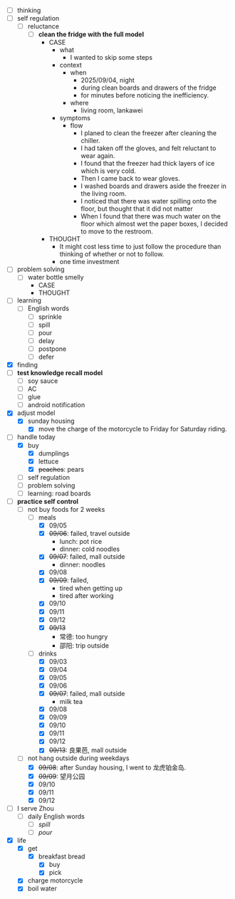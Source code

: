 - [ ] thinking
- [ ] self regulation
    - [ ] reluctance
        - [ ] **clean the fridge with the full model**
            - CASE
                - what
                    - I wanted to skip some steps
                - context
                    - when
                        - 2025/09/04, night
                        - during clean boards and drawers of the fridge
                        - for minutes before noticing the inefficiency.
                    - where
                        - living room, lankawei
                - symptoms
                    - flow
                        - I planed to clean the freezer after cleaning the chiller.
                        - I had taken off the gloves, and felt reluctant to wear again.
                        - I found that the freezer had thick layers of ice which is very cold.
                        - Then I came back to wear gloves.
                        - I washed boards and drawers aside the freezer in the living room.
                        - I noticed that there was water spilling onto the floor, but thought that it did not matter
                        - When I found that there was much water on the floor which almost wet the paper boxes, I decided to move to the restroom.
            - THOUGHT
                - It might cost less time to just follow the procedure than thinking of whether or not to follow.
                - one time investment
- [ ] problem solving
    - [ ] water bottle smelly
        - CASE
        - THOUGHT
- [ ] learning
    - [ ] English words
        - [ ] sprinkle
        - [ ] spill
        - [ ] pour
        - [ ] delay
        - [ ] postpone
        - [ ] defer
- [x] finding
- [ ] **test knowledge recall model**
    - [ ] soy sauce
    - [ ] AC
    - [ ] glue
    - [ ] android notification
- [x] adjust model
    - [x] sunday housing
        - [x] move the charge of the motorcycle to Friday for Saturday riding.
- [ ] handle today
    - [x] buy
        - [x] dumplings
        - [x] lettuce
        - [x] ~~peaches~~: pears
    - [ ] self regulation
    - [ ] problem solving
    - [ ] learning: road boards
- [ ] **practice self control**
    - [ ] not buy foods for 2 weeks
        - [ ] meals
            - [x] 09/05
            - [x] ~~09/06~~: failed, travel outside
                - lunch: pot rice
                - dinner: cold noodles
            - [x] ~~09/07~~: failed, mall outside
                - dinner: noodles
            - [x] 09/08
            - [x] ~~09/09~~: failed, 
                - tired when getting up
                - tired after working
            - [x] 09/10
            - [x] 09/11
            - [x] 09/12
            - [x] ~~09/13~~
                - 常德: too hungry
                - 邵阳: trip outside
        - [ ] drinks
            - [x] 09/03
            - [x] 09/04
            - [x] 09/05
            - [x] 09/06
            - [x] ~~09/07~~: failed, mall outside
                - milk tea
            - [x] 09/08
            - [x] 09/09            
            - [x] 09/10
            - [x] 09/11
            - [x] 09/12
            - [x] ~~09/13~~: 良果芭, mall outside
    - [ ] not hang outside during weekdays
        - [x] ~~09/08~~: after Sunday housing, I went to 龙虎铂金岛.
        - [x] ~~09/09~~: 望月公园
        - [x] 09/10
        - [x] 09/11
        - [x] 09/12
- [ ] I serve Zhou
    - [ ] daily English words
        - [ ] *spill*
        - [ ] *pour*
- [x] life
    - [x] get
        - [x] breakfast bread
            - [x] buy
            - [x] pick
    - [x] charge motorcycle
    - [x] boil water